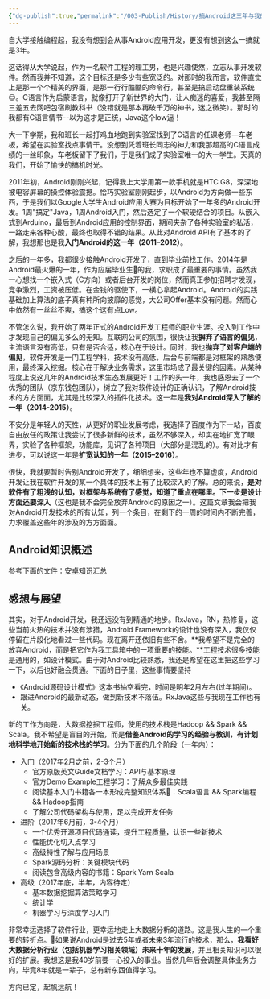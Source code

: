 ```yaml
---
{"dg-publish":true,"permalink":"/003-Publish/History/搞Android这三年与我的未来十年/","title":"搞Android这三年与我的未来十年","tags":["技术","总结","Android"],"created":"2024-12-11T18:09:35.713+08:00","updated":"2024-12-11T18:09:35.713+08:00"}
---
```




自大学接触编程起，我没有想到会从事Android应用开发，更没有想到这么一搞就是3年。

这话得从大学说起，作为一名软件工程的理工男，也是兴趣使然，立志从事开发软件。然而我并不知道，这个目标还是多少有些宽泛的。对那时的我而言，软件直觉上是那一个个精美的界面，是那一行行酷酷的命令行，甚至是搞启动盘重装系统😌。C语言作为启蒙语言，就像打开了新世界的大门，让人痴迷的喜爱，我甚至隔三差五去网吧包宿刷教科书（没错就是那本再破千万的神书，迷之微笑）。那时的我都有C语言情节--以为这才是正统，Java这个low逼！

大一下学期，我和班长一起打鸡血地跑到实验室找到了C语言的任课老师—车老板，希望在实验室找点事情干。没想到凭着班长同志的神力和我那超高的C语言成绩的一丝印象，车老板留下了我们，于是我们成了实验室唯一的大一学生。天真的我们，开始了愉快的搞机时光。

2011年初，Android刚刚兴起，记得我上大学用第一款手机就是HTC G8，深深地被电容屏幕的操控体验震撼。恰巧实验室刚刚起步，以Android为方向做一些东西，于是我们以Google大学生Android应用大赛为目标开始了一年多的Android开发。1周"搞定"Java，1周Android入门，然后选定了一个软硬结合的项目。从嵌入式到Arduino，最后到Android应用的控制界面，期间夹杂了各种实验室的私活，一路走来各种心酸，最终也取得不错的结果。从此对Android API有了基本的了解，我想那也是我**入门Android的这一年（2011–2012）**。

之后的一年多，我都很少接触Android开发了，直到毕业前找工作。2014年是Android最火爆的一年，作为应届毕业生的我，求职成了最重要的事情。虽然我一心想找一个嵌入式（C方向）或者后台开发的岗位，然而真正参加招聘才发现，竞争激烈，工资被压低。在金钱的驱使下，一横心拿起Android。Android的实践基础加上算法的底子真有种所向披靡的感觉，大公司Offer基本没有问题。然而心中依然有一丝丝不爽，搞这个这有点Low。

不管怎么说，我开始了两年正式的Android开发工程师的职业生涯。投入到工作中才发现自己的偏见多么的无知。互联网公司的氛围，很快让我**摒弃了语言的偏见**，主流语言没有高低，只有是否合适，核心在于设计。同时，我也**抛弃了对客户端的偏见**，软件开发是一门工程学科，技术没有高低，后台与前端都是对框架的熟悉使用，最终深入挖掘。核心在于解决业务需求，这里市场成了最关键的因素。从某种程度上说这几年的Android技术生态发展更好！工作的头一年，我也感恩去了一个优秀的团队（京东钱包团队），树立了我对软件设计的正确认识，了解Android技术的方方面面，尤其是比较深入的插件化技术。这一年是**我对Android深入了解的一年（2014-2015）**。

不安分是年轻人的天性，从更好的职业发展考虑，我选择了百度作为下一站，百度自由放任的政策让我尝试了很多新鲜的技术，虽然不够深入，却实在地扩宽了眼界，实验了各种框架，功能库，见识了各种项目（大部分是混乱的）。有对比才有进步，可以说这一年是**扩宽认知的一年（2015–2016）**。

很快，我就要暂时告别Android开发了，细细想来，这些年也不算虚度，Android开发让我在软件开发的某一个具体的技术上有了比较深入的了解。总的来说，**是对软件有了粗浅的认知，对框架与系统有了感觉，知道了重点在哪里。下一步是设计方面还要深入**（这也是我不会完全放弃Android的原因之一）。这篇文章我会把我对Android开发技术的所有认知，列一个条目，在剩下的一周的时间内不断完善，力求覆盖这些年的涉及的方方面面。



## Android知识概述

参考下面的文件：[安卓知识汇总](/files/Android知识汇总.mindnode)

## 感想与展望

其实，对于Android开发，我还远没有到精通的地步。RxJava，RN，热修复，这些当前火热的技术并没有涉猎，Android Framework的设计也没有深入，我仅仅停留在片段化地看过一些代码。现在离开还依旧有些不舍。**我希望不是完全的放弃Android，而是把它作为我工具箱中的一项重要的技能。**工程技术很多技能是通用的，如设计模式。由于对Android比较熟悉，我还是希望在这里把这些学习一下，以后也好融会贯通。下面的日子里，这些事情要坚持

* 《Android源码设计模式》这本书抽空看完，时间是明年2月左右(过年期间)。
* 跟进Android的最新动态，做到新技术不落伍。RxJava这些与我现在工作也有关。

新的工作方向是，大数据挖掘工程师，使用的技术栈是Hadoop && Spark && Scala。我不希望是盲目的开始，而是**借鉴Android的学习的经验与教训，有计划地科学地开始新的技术栈的学习**。分为下面的几个阶段（一年内）：

* 入门（2017年2月之前，2-3个月）
  * 官方原版英文Guide文档学习：API与基本原理
  * 官方Demo Example工程学习：了解众多最佳实践
  * 阅读基本入门书籍各一本形成完整知识体系：Scala语言 && Spark编程 && Hadoop指南
  * 了解公司代码架构与使用，足以完成开发任务
* 进阶（2017年6月前，3-4个月）
  * 一个优秀开源项目代码通读，提升工程质量，认识一些新技术
  * 性能优化切入点学习
  * 高级特性了解与应用场景
  * Spark源码分析：关键模块代码
  * 阅读包含高级内容的书籍：Spark Yarn Scala
* 高级（2017年底，半年，内容待定）
  * 基本数据挖掘算法策略学习
  * 统计学
  * 机器学习与深度学习入门

非常幸运选择了软件行业，更幸运地走上大数据分析的道路。这是我人生的一个重要的转折点。如果说Android是过去5年或者未来3年流行的技术，那么，**我看好大数据分析行业（包括机器学习相关领域）未来十年的发展**，并且相关知识可以很好的扩展。我想这是我40岁前要一心投入的事业。当然几年后会调整具体业务方向，毕竟8年就是一辈子，总有新东西值得学习。

方向已定，起帆远航！
